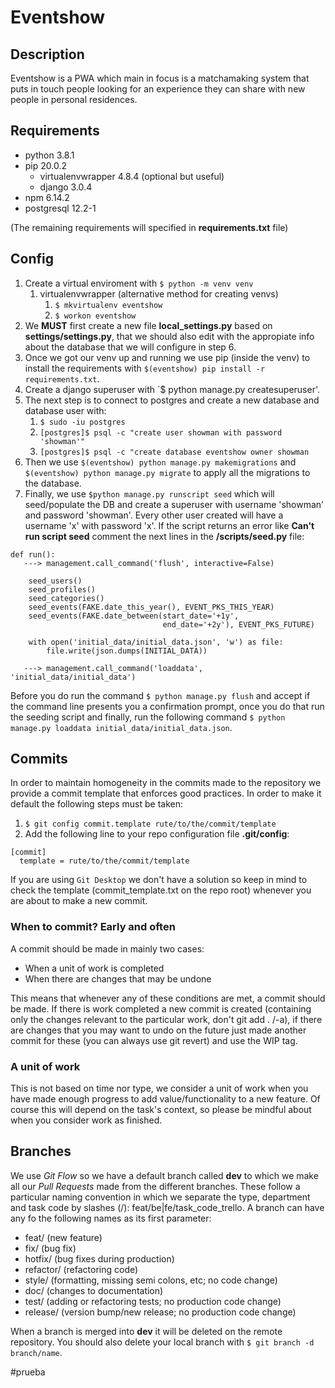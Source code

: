 # Eventshow

## Description
Eventshow is a PWA which main in focus is a matchamaking system that puts in touch people looking for an experience they can share with new people in personal residences.

## Requirements
* python 3.8.1
* pip 20.0.2
  * virtualenvwrapper 4.8.4 (optional but useful)
  * django 3.0.4
* npm 6.14.2
* postgresql 12.2-1

(The remaining requirements will specified in **requirements.txt** file)

## Config
1. Create a virtual enviroment with `$ python -m venv venv`
    1. virtualenvwrapper (alternative method for creating venvs)
        1. `$ mkvirtualenv eventshow`
        2. `$ workon eventshow`
2. We **MUST** first create a new file **local_settings.py** based on **settings/settings.py**, that we should also edit with the appropiate info about the database that we will configure in step 6.
3. Once we got our venv up and running we use pip (inside the venv) to install the requirements with `$(eventshow) pip install -r requirements.txt`.
4. Create a django superuser with `$ python manage.py createsuperuser'.
5. The next step is to connect to postgres and create a new database and database user with:
    1. `$ sudo -iu postgres`
    2. `[postgres]$ psql -c "create user showman with password 'showman'"`
    3. `[postgres]$ psql -c "create database eventshow owner showman`
6. Then we use `$(eventshow) python manage.py makemigrations` and `$(eventshow) python manage.py migrate` to apply all the migrations to the database.
7. Finally, we use `$python manage.py runscript seed` which will seed/populate the DB and create a superuser with username 'showman' and password 'showman'. Every other user created will have a username 'x' with password 'x'. If the script returns an error like **Can't run script seed** comment the next lines in the **/scripts/seed.py** file:
```
def run():
   ---> management.call_command('flush', interactive=False)

    seed_users()
    seed_profiles()
    seed_categories()
    seed_events(FAKE.date_this_year(), EVENT_PKS_THIS_YEAR)
    seed_events(FAKE.date_between(start_date='+1y',
                                  end_date='+2y'), EVENT_PKS_FUTURE)

    with open('initial_data/initial_data.json', 'w') as file:
        file.write(json.dumps(INITIAL_DATA))

   ---> management.call_command('loaddata', 'initial_data/initial_data')
```
Before you do run the command `$ python manage.py flush` and accept if the command line presents you a confirmation prompt, once you do that run the seeding script and finally, run the following command `$ python manage.py loaddata initial_data/initial_data.json`.

## Commits
In order to maintain homogeneity in the commits made to the repository we provide a commit template that enforces good practices. In order to make it default the following steps must be taken:

1. `$ git config commit.template rute/to/the/commit/template`
2. Add the following line to your repo configuration file **.git/config**:
```
[commit]
  template = rute/to/the/commit/template
```
If you are using `Git Desktop` we don't have a solution so keep in mind to check the template (commit_template.txt on the repo root) whenever you are about to make a new commit.

### When to commit? Early and often
A commit should be made in mainly two cases:
- When a unit of work is completed
- When there are changes that may be undone

This means that whenever any of these conditions are met, a commit should be made. If there is work completed a new commit is created (containing only the changes relevant to the particular work, don't git add . /-a), if there are changes that you may want to undo on the future just made another commit for these (you can always use git revert) and use the WIP tag.

### A unit of work
This is not based on time nor type, we consider a unit of work when you have made enough progress to add value/functionality to a new feature. Of course this will depend on the task's context, so please be mindful about when you consider work as finished.

## Branches
We use *Git Flow* so we have a default branch called **dev** to which we make all our *Pull Requests* made from the different branches. These follow a particular naming convention in which we separate the type, department and task code by slashes (/): feat/be|fe/task_code_trello. A branch can have any fo the following names as its first parameter:
- feat/     (new feature)
- fix/      (bug fix)
- hotfix/   (bug fixes during production)
- refactor/ (refactoring code)
- style/    (formatting, missing semi colons, etc; no code change)
- doc/      (changes to documentation)
- test/     (adding or refactoring tests; no production code change)
- release/  (version bump/new release; no production code change)

When a branch is merged into **dev** it will be deleted on the remote repository. You should also delete your local branch with `$ git branch -d branch/name`.

#prueba
